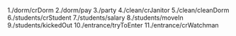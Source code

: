 
1./dorm/crDorm
2./dorm/pay
3./party
4./clean/crJanitor
5./clean/cleanDorm
6./students/crStudent
7./students/salary
8./students/moveIn
9./students/kickedOut
10./entrance/tryToEnter
11./entrance/crWatchman
